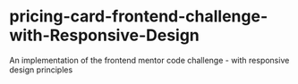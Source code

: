 # pricing-card-frontend-challenge-with-Responsive-Design
An implementation of the frontend mentor code challenge - with responsive design principles
